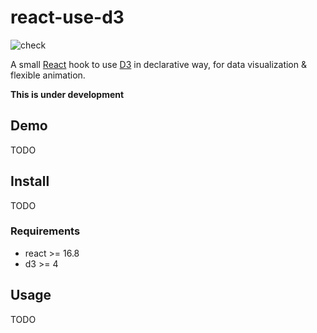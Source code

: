 # react-use-d3

![check](https://github.com/inokawa/react-use-d3/workflows/check/badge.svg)

A small [React](https://github.com/facebook/react) hook to use [D3](https://github.com/d3/d3) in declarative way, for data visualization & flexible animation.

**This is under development**

## Demo

TODO

## Install

TODO

### Requirements

- react >= 16.8
- d3 >= 4

## Usage

TODO
